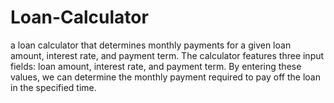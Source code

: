 # Loan-Calculator
 a loan calculator that determines monthly payments for a given loan amount, interest rate, and payment term. The calculator features three input fields: loan amount, interest rate, and payment term. By entering these values, we can determine the monthly payment required to pay off the loan in the specified time.
